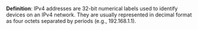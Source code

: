 **Definition**: IPv4 addresses are 32-bit numerical labels used to identify devices on an IPv4 network. They are usually represented in decimal format as four octets separated by periods (e.g., 192.168.1.1).